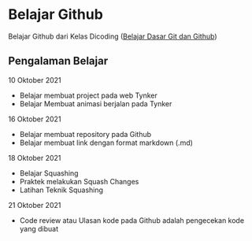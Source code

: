 # Belajar Github
Belajar Github dari Kelas Dicoding 
([Belajar Dasar Git dan Github](https://www.dicoding.com/academies/317))

## Pengalaman Belajar
10 Oktober 2021
- Belajar membuat project pada web Tynker
- Belajar Membuat animasi berjalan pada Tynker

16 Oktober 2021
- Belajar membuat repository pada Github
- Belajar membuat link dengan format markdown (.md)

18 Oktober 2021
- Belajar Squashing
- Praktek melakukan Squash Changes
- Latihan Teknik Squashing

21 Oktober 2021
- Code review atau Ulasan kode pada Github adalah pengecekan kode yang dibuat
